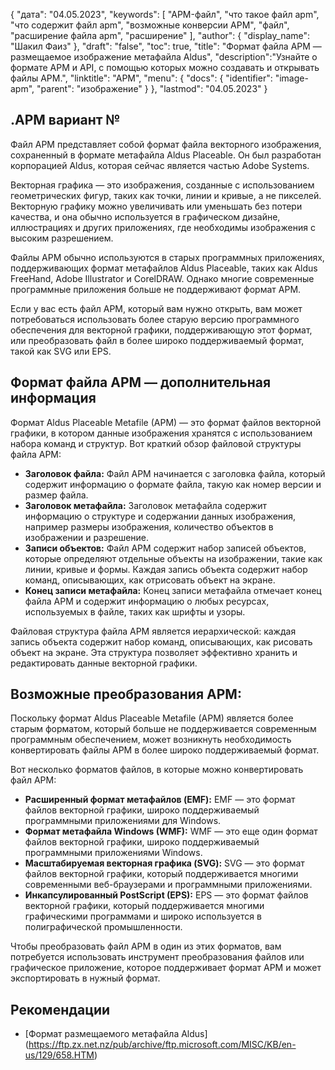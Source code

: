 {
"дата": "04.05.2023",
  "keywords": [
"APM-файл",
"что такое файл apm",
"что содержит файл apm",
"возможные конверсии APM",
"файл",
"расширение файла apm",
"расширение"
],
  "author": {
"display_name": "Шакил Фаиз"
},
"draft": "false",
"toc": true,
"title": "Формат файла APM — размещаемое изображение метафайла Aldus",
  "description":"Узнайте о формате APM и API, с помощью которых можно создавать и открывать файлы APM.",
"linktitle": "APM",
  "menu": {
    "docs": {
      "identifier": "image-apm",
"parent": "изображение"
}
},
"lastmod": "04.05.2023"
}

## .APM вариант №

Файл APM представляет собой формат файла векторного изображения, сохраненный в формате метафайла Aldus Placeable. Он был разработан корпорацией Aldus, которая сейчас является частью Adobe Systems.

Векторная графика — это изображения, созданные с использованием геометрических фигур, таких как точки, линии и кривые, а не пикселей. Векторную графику можно увеличивать или уменьшать без потери качества, и она обычно используется в графическом дизайне, иллюстрациях и других приложениях, где необходимы изображения с высоким разрешением.

Файлы APM обычно используются в старых программных приложениях, поддерживающих формат метафайлов Aldus Placeable, таких как Aldus FreeHand, Adobe Illustrator и CorelDRAW. Однако многие современные программные приложения больше не поддерживают формат APM.

Если у вас есть файл APM, который вам нужно открыть, вам может потребоваться использовать более старую версию программного обеспечения для векторной графики, поддерживающую этот формат, или преобразовать файл в более широко поддерживаемый формат, такой как SVG или EPS.

## Формат файла APM — дополнительная информация

Формат Aldus Placeable Metafile (APM) — это формат файлов векторной графики, в котором данные изображения хранятся с использованием набора команд и структур. Вот краткий обзор файловой структуры файла APM:

- **Заголовок файла:** Файл APM начинается с заголовка файла, который содержит информацию о формате файла, такую как номер версии и размер файла.
- **Заголовок метафайла:** Заголовок метафайла содержит информацию о структуре и содержании данных изображения, например размеры изображения, количество объектов в изображении и разрешение.
- **Записи объектов:** Файл APM содержит набор записей объектов, которые определяют отдельные объекты на изображении, такие как линии, кривые и формы. Каждая запись объекта содержит набор команд, описывающих, как отрисовать объект на экране.
- **Конец записи метафайла:** Конец записи метафайла отмечает конец файла APM и содержит информацию о любых ресурсах, используемых в файле, таких как шрифты и узоры.

Файловая структура файла APM является иерархической: каждая запись объекта содержит набор команд, описывающих, как рисовать объект на экране. Эта структура позволяет эффективно хранить и редактировать данные векторной графики.

## Возможные преобразования APM:

Поскольку формат Aldus Placeable Metafile (APM) является более старым форматом, который больше не поддерживается современным программным обеспечением, может возникнуть необходимость конвертировать файлы APM в более широко поддерживаемый формат.

Вот несколько форматов файлов, в которые можно конвертировать файл APM:

- **Расширенный формат метафайлов (EMF):** EMF — это формат файлов векторной графики, широко поддерживаемый программными приложениями для Windows.
- **Формат метафайла Windows (WMF):** WMF — это еще один формат файлов векторной графики, широко поддерживаемый программными приложениями Windows.
- **Масштабируемая векторная графика (SVG):** SVG — это формат файлов векторной графики, который поддерживается многими современными веб-браузерами и программными приложениями.
- **Инкапсулированный PostScript (EPS):** EPS — это формат файлов векторной графики, который поддерживается многими графическими программами и широко используется в полиграфической промышленности.

Чтобы преобразовать файл APM в один из этих форматов, вам потребуется использовать инструмент преобразования файлов или графическое приложение, которое поддерживает формат APM и может экспортировать в нужный формат.

## Рекомендации
* [Формат размещаемого метафайла Aldus] (https://ftp.zx.net.nz/pub/archive/ftp.microsoft.com/MISC/KB/en-us/129/658.HTM)

